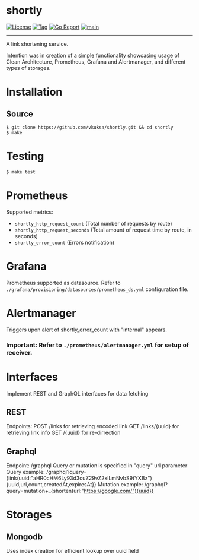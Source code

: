 # shortly
[![License](https://img.shields.io/github/license/vkuksa/shortly)](https://github.com/vkuksa/shortly/blob/main/LICENSE)
[![Tag](https://img.shields.io/github/v/tag/vkuksa/shortly)](https://github.com/vkuksa/shortly/tags)
[![Go Report](https://goreportcard.com/badge/github.com/vkuksa/shortly)](https://goreportcard.com/report/github.com/vkuksa/shortly)
[![main](https://github.com/vkuksa/shortly/actions/workflows/main.yaml/badge.svg)](https://github.com/vkuksa/shortly/actions/workflows/main.yaml)

---

A link shortening service.

Intention was in creation of a simple functionality showcasing usage of Clean Architecture, Prometheus, Grafana and Alertmanager, and different types of storages.


# Installation

## Source
```console
$ git clone https://github.com/vkuksa/shortly.git && cd shortly
$ make
```

# Testing
```console
$ make test
```

# Prometheus
Supported metrics:
- `shortly_http_request_count` (Total number of requests by route) 
- `shortly_http_request_seconds` (Total amount of request time by route, in seconds)
- `shortly_error_count` (Errors notification)

# Grafana
Prometheus supported as datasource. Refer to `./grafana/provisioning/datasources/prometheus_ds.yml` configuration file.

# Alertmanager
Triggers upon alert of shortly_error_count with "internal" appears.

### Important: Refer to `./prometheus/alertmanager.yml` for setup of receiver.


# Interfaces
Implement REST and GraphQL interfaces for data fetching

## REST
Endpoints:
    POST /links for retrieving encoded link
	GET /links/{uuid} for retrieving link info
	GET /{uuid} for re-dirrection   

## Graphql
Endpoint: /graphql
Query or mutation is specified in "query" url parameter
Query example: /graphql?query={link(uuid:"aHR0cHM6Ly93d3cuZ29vZ2xlLmNvbS9tYXBz"){uuid,url,count,createdAt,expiresAt}}
Mutation example: /graphql?query=mutation+_{shorten(url:"https://google.com/"){uuid}}

# Storages

## Mongodb
Uses index creation for efficient lookup over uuid field